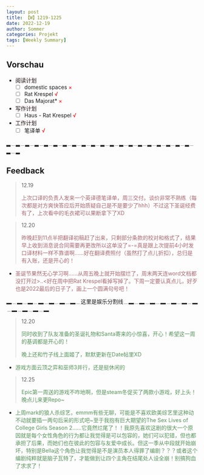 ```yaml
---
layout: post
title: 【W】1219-1225
date: 2022-12-19
author: Sommer
categories: Projekt
tags: [Weekly Summary]
--- 
```



## Vorschau

- <font style="background:#fcf2f4">阅读计划</font>
  - [ ] domestic spaces <font color=red>×</font>   
  - [ ] Rat Krespel <font color=red>√</font>  
  - [ ] Das Majorat* <font color=red>×</font>                   
- <font style="background:#fcf2f4">写作计划</font>
  - [ ] Haus - Rat Krespel  <font color=red>√</font>
- <font style="background:#fcf2f4">工作计划</font>
  - [ ] 笔译单  <font color=red>√</font>

▂﹍▂﹍▂﹍▂﹍▂﹍▂﹍▂﹍▂﹍▂﹍▂﹍▂﹍▂﹍▂﹍▂﹍▂﹍▂﹍▂﹍▂﹍▂﹍▂﹍▂﹍▂

## Feedback

> 12.19
>
> <font style="color:#a66870">上次口译的负责人发来一个英译德笔译单，周三交付。谈价非常不熟练（每次都是对方爽快答应后开始质疑自己是不是要少了hhh）不过这下圣诞经费有了，上次看中的毛衣裙可以果断拿下了XD</font><br>


> 12.20
>
> <font style="color:#a66870">昨晚赶到11点半把翻译初稿赶了出来，只剩部分条款的校对和格式了，结果早上收到消息说合同需要再更改所以这单没了=-=真是跟上次提前4小时发口译材料一样不靠谱啊……好在翻译费照付（虽然打了点儿折扣），总归是有入账，还是开心的！</font><br>

- <font style="color:#a66870">圣诞节果然无心学习啊……从周五晚上就开始摆烂了，周末两天连word文档都没打开过>..<好在周中把Rat Krespel看掉写掉了。下周一定要认真点儿，好歹也是2022最后的日子了，画上一个圆满句号吧！</font><br>

▂﹍▂﹍▂﹍▂﹍▂﹍▂﹍▂﹍这里是娱乐分割线﹍▂﹍▂﹍▂﹍▂﹍▂﹍▂﹍▂﹍▂﹍▂﹍▂﹍▂
> 12.20
>
> <font style="color:#56925A">同时收到了队友准备的圣诞礼物和Santa寄来的小惊喜，开心！希望这一周的基调都是开心的！</font>
>
> <font style="color:#56925A">晚上还和竹子线上面姬了，默默更新在Date帖里XD</font>

- <font style="color:#56925A">游戏方面云顶之弈和巫师3并行，还是挺休闲的</font>

> 12.25
> 
> <font style="color:#56925A">Epic第一周送的游戏不咋地啊，但是steam冬促买了两款小游戏，好上头！晚点儿来更Repo~</font>

- <font style="color:#56925A">上周mark的狼人杀综艺，emmm有些无聊，可能是不喜欢欧美综艺里这种动不动就要插一两句后采的形式吧~至于我抱有巨大期望的The Sex Lives of College Girls Season 2……它竟然烂尾了！！我原先喜欢这剧的很大一个原因就是每个女性角色的行为都让我觉得是可以包容的，她们可以犯错，但也都承担了后果，而她们也在彼此的包容与友爱中成长。但这一季从中段就开始崩坏，特别是Bella这个角色让我觉得是不是演员本人得罪了编剧？？？或者这个编剧纯粹就是脑子瓦特了，才能做到让四个主角在结尾处人设全崩！别搞狗血了求求了！</font>
